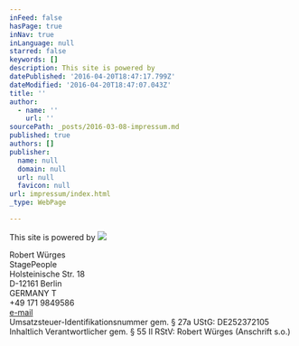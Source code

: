 ```yaml
---
inFeed: false
hasPage: true
inNav: true
inLanguage: null
starred: false
keywords: []
description: This site is powered by
datePublished: '2016-04-20T18:47:17.799Z'
dateModified: '2016-04-20T18:47:07.043Z'
title: ''
author:
  - name: ''
    url: ''
sourcePath: _posts/2016-03-08-impressum.md
published: true
authors: []
publisher:
  name: null
  domain: null
  url: null
  favicon: null
url: impressum/index.html
_type: WebPage

---
```

This site is powered by
![](https://the-grid-user-content.s3-us-west-2.amazonaws.com/5d3723a1-bc27-4295-b16e-c0eed1470cb1.png)

Robert Würges   
StagePeople  
Holsteinische Str. 18   
D-12161 Berlin   
GERMANY T   
+49 171 9849586   
[e-mail][0]  
Umsatzsteuer-Identifikationsnummer gem. § 27a UStG: DE252372105   
Inhaltlich Verantwortlicher gem. § 55 II RStV: Robert Würges (Anschrift s.o.) 

[0]: http://www.stagepeople.com/